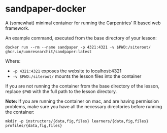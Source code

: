 # sandpaper-docker

A (somewhat) minimal container for running the Carpentries' R based web framework.

An example command, executed from the base directory of your lesson:

```
docker run --rm --name sandpaper -p 4321:4321 -v $PWD:/siteroot/ ghcr.io/uomresearchit/sandpaper:latest
```

Where:
* `-p 4321:4321` exposes the website to localhost:4321
* `-v $PWD:/siteroot/` mounts the lesson files into the container

If you are not running the container from the base directory of the lesson,
replace `$PWD` with the full path to the lesson directory.

**Note:** If you are running the container on mac, and are having permission problems,
make sure you have all the necessary directories before running the container:
```
mkdir -p instructors/{data,fig,files} learners/{data,fig,files} profiles/{data,fig,files}
```
